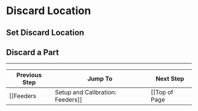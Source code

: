 # Discard Location

## Set Discard Location
## Discard a Part

***

| Previous Step                 | Jump To                 | Next Step                                   |
| ----------------------------- | ----------------------- | ------------------------------------------- |
| [[Feeders|Setup and Calibration: Feeders]] | [[Top of Page|Setup and Calibration]] or [[Table of Contents|Setup and Calibration]] | [[Bottom Vision|Setup and Calibration: Bottom Vision]] |